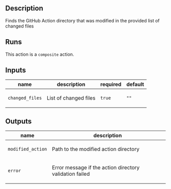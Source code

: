 <!-- action-docs-header source="action.yml" -->

<!-- action-docs-header source="action.yml" -->

<!-- action-docs-description source="action.yml" -->
## Description

Finds the GitHub Action directory that was modified in the provided list of changed files
<!-- action-docs-description source="action.yml" -->

<!-- action-docs-runs source="action.yml" -->
## Runs

This action is a `composite` action.
<!-- action-docs-runs source="action.yml" -->

<!-- action-docs-inputs source="action.yml" -->
## Inputs

| name | description | required | default |
| --- | --- | --- | --- |
| `changed_files` | <p>List of changed files</p> | `true` | `""` |
<!-- action-docs-inputs source="action.yml" -->

<!-- action-docs-outputs source="action.yml" -->
## Outputs

| name | description |
| --- | --- |
| `modified_action` | <p>Path to the modified action directory</p> |
| `error` | <p>Error message if the action directory validation failed</p> |
<!-- action-docs-outputs source="action.yml" -->

